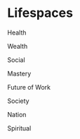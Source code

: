 # Lifespaces

Health<br>

Wealth<br>

Social<br>

Mastery<br>

Future of Work<br>

Society<br>

Nation<br>

Spiritual<br>



